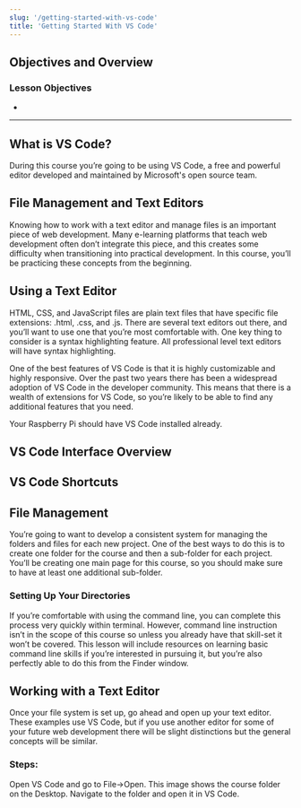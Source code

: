```yaml
---
slug: '/getting-started-with-vs-code'
title: 'Getting Started With VS Code'
---
```


## Objectives and Overview

### Lesson Objectives

-

---

## What is VS Code?

During this course you’re going to be using VS Code, a free and powerful editor developed and maintained by Microsoft's open source team.

## File Management and Text Editors

Knowing how to work with a text editor and manage files is an important piece of web development. Many e-learning platforms that teach web development often don’t integrate this piece, and this creates some difficulty when transitioning into practical development. In this course, you’ll be practicing these concepts from the beginning.

## Using a Text Editor

HTML, CSS, and JavaScript files are plain text files that have specific file extensions: .html, .css, and .js. There are several text editors out there, and you’ll want to use one that you’re most comfortable with. One key thing to consider is a syntax highlighting feature. All professional level text editors will have syntax highlighting.

One of the best features of VS Code is that it is highly customizable and highly responsive. Over the past two years there has been a widespread adoption of VS Code in the developer community. This means that there is a wealth of extensions for VS Code, so you’re likely to be able to find any additional features that you need.

Your Raspberry Pi should have VS Code installed already.

## VS Code Interface Overview

## VS Code Shortcuts

## File Management

You’re going to want to develop a consistent system for managing the folders and files for each new project. One of the best ways to do this is to create one folder for the course and then a sub-folder for each project. You’ll be creating one main page for this course, so you should make sure to have at least one additional sub-folder.

### Setting Up Your Directories

If you’re comfortable with using the command line, you can complete this process very quickly within terminal. However, command line instruction isn’t in the scope of this course so unless you already have that skill-set it won’t be covered. This lesson will include resources on learning basic command line skills if you’re interested in pursuing it, but you’re also perfectly able to do this from the Finder window.

## Working with a Text Editor

Once your file system is set up, go ahead and open up your text editor. These examples use VS Code, but if you use another editor for some of your future web development there will be slight distinctions but the general concepts will be similar.

### Steps:

Open VS Code and go to File->Open. This image shows the course folder on the Desktop. Navigate to the folder and open it in VS Code.

